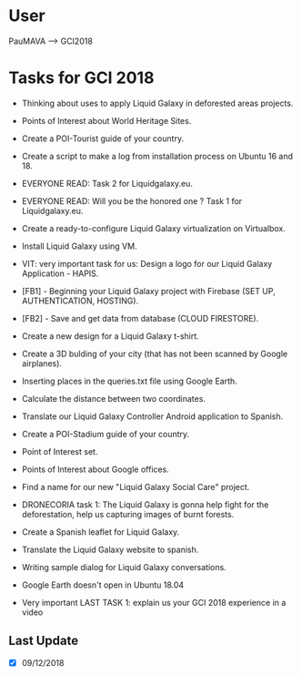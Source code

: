﻿# User

PauMAVA --> GCI2018

# Tasks for GCI 2018

- Thinking about uses to apply Liquid Galaxy in deforested areas          projects.

- Points of Interest about World Heritage Sites.

- Create a POI-Tourist guide of your country.

- Create a script to make a log from installation process on Ubuntu 16    and 18.

- EVERYONE READ: Task 2 for Liquidgalaxy.eu.

- EVERYONE READ: Will you be the honored one ? Task 1 for    Liquidgalaxy.eu.

- Create a ready-to-configure Liquid Galaxy virtualization on    Virtualbox.

- Install Liquid Galaxy using VM.

- VIT: very important task for us: Design a logo for our Liquid Galaxy    Application - HAPIS.

- [FB1] - Beginning your Liquid Galaxy project with Firebase (SET UP,    AUTHENTICATION, HOSTING).

- [FB2] - Save and get data from database (CLOUD FIRESTORE).

- Create a new design for a Liquid Galaxy t-shirt.

- Create a 3D bulding of your city (that has not been scanned by Google    airplanes).

 - Inserting places in the queries.txt file using Google Earth.

 - Calculate the distance between two coordinates.

 - Translate our Liquid Galaxy Controller Android application to Spanish.

-  Create a POI-Stadium guide of your country.

- Point of Interest set.

- Points of Interest about Google offices.

- Find a name for our new "Liquid Galaxy Social Care" project.

- DRONECORIA task 1: The Liquid Galaxy is gonna help fight for the    deforestation, help us capturing images of burnt forests.

- Create a Spanish leaflet for Liquid Galaxy.

- Translate the Liquid Galaxy website to spanish.

- Writing sample dialog for Liquid Galaxy conversations.

- Google Earth doesn't open in Ubuntu 18.04

- Very important LAST TASK 1: explain us your GCI 2018 experience in a video

## Last Update

 - [x] 09/12/2018
